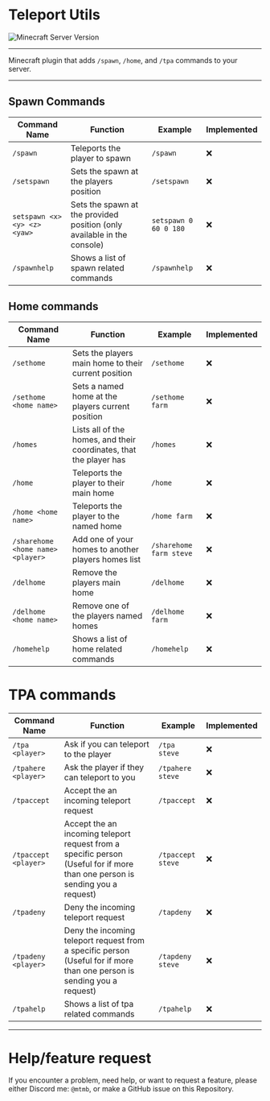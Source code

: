 # Teleport Utils
![Minecraft Server Version](https://img.shields.io/badge/Minecraft%20Version-1.20.1-yellow?style=for-the-badge)

---

Minecraft plugin that adds `/spawn`, `/home`, and `/tpa` commands to your server.

---
## Spawn Commands
| Command Name                  | Function                               | Example     | Implemented |
|-------------------------------|----------------------------------------|-------------|-------------|
| `/spawn` | Teleports the player to spawn          | `/spawn`    | ❌ |
| `/setspawn` | Sets the spawn at the players position | `/setspawn` | ❌ |
| `setspawn <x> <y> <z> <yaw>` | Sets the spawn at the provided position (only available in the console) | `setspawn 0 60 0 180` | ❌ |
| `/spawnhelp` | Shows a list of spawn related commands | `/spawnhelp` | ❌ |

## Home commands
| Command Name                  | Function                               | Example     | Implemented |
|-------------------------------|----------------------------------------|-------------|-------------|
| `/sethome` | Sets the players main home to their current position | `/sethome` | ❌ |
| `/sethome <home name>` | Sets a named home at the players current position | `/sethome farm` | ❌ |
| `/homes` | Lists all of the homes, and their coordinates, that the player has | `/homes` | ❌ |
| `/home` | Teleports the player to their main home | `/home` | ❌ |
| `/home <home name>` | Teleports the player to the named home | `/home farm` | ❌ |
| `/sharehome <home name> <player>` | Add one of your homes to another players homes list | `/sharehome farm steve` | ❌ |
| `/delhome` | Remove the players main home | `/delhome` | ❌ |
| `/delhome <home name>` | Remove one of the players named homes | `/delhome farm` | ❌ |
| `/homehelp` | Shows a list of home related commands | `/homehelp` | ❌ |

# TPA commands
| Command Name                  | Function                               | Example     | Implemented |
|-------------------------------|----------------------------------------|-------------|-------------|
| `/tpa <player>` | Ask if you can teleport to the player | `/tpa steve` | ❌ |
| `/tpahere <player>` | Ask the player if they can teleport to you | `/tpahere steve` | ❌ |
| `/tpaccept` | Accept the an incoming teleport request | `/tpaccept` | ❌ |
| `/tpaccept <player>` | Accept the an incoming teleport request from a specific person (Useful for if more than one person is sending you a request) | `/tpaccept steve` | ❌ |
| `/tpadeny` | Deny the incoming teleport request | `/tapdeny` | ❌ |
| `/tpadeny <player>` | Deny the incoming teleport request from a specific person (Useful for if more than one person is sending you a request) | `/tapdeny steve` | ❌ |
| `/tpahelp` | Shows a list of tpa related commands | `/tpahelp` | ❌ |

---

# Help/feature request
If you encounter a problem, need help, or want to request a feature, please either Discord me: `@mtmb`, or make a GitHub issue on this Repository.
